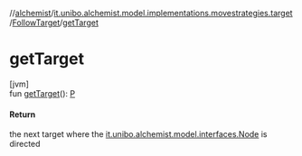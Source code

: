 //[alchemist](../../../index.md)/[it.unibo.alchemist.model.implementations.movestrategies.target](../index.md)/[FollowTarget](index.md)/[getTarget](get-target.md)

# getTarget

[jvm]\
fun [getTarget](get-target.md)(): [P](../../it.unibo.alchemist/-supported-incarnations/get.md)

#### Return

the next target where the [it.unibo.alchemist.model.interfaces.Node](../../it.unibo.alchemist.model.interfaces/-node/index.md) is directed
